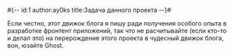 #{--
id:1
author:ay0ks
title:Задача данного проекта
--}#

Если честно, этот движок блога я пишу ради получения особого опыта в разработке фронтент приложений, так что не расчитывайте (если кто-то и делал это) на перерождение этого проекта в чудесный движок блога, вон, юзайте Ghost.
